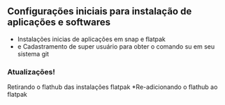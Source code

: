 ## Configurações iniciais para instalação de aplicações e softwares

 * Instalações inicias de aplicações em snap e flatpak 
 * e Cadastramento de super usuário para obter o comando su em seu sistema git 

 ### Atualizações! 

 Retirando o flathub das instalações flatpak
  *Re-adicionando  o flathub ao flatpak